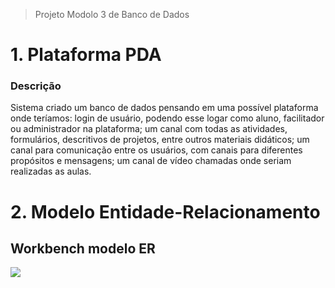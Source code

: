 > Projeto Modolo 3 de Banco de Dados  

# 1. Plataforma PDA

### Descrição
Sistema criado um banco de dados  pensando em uma possível plataforma onde teríamos: login de usuário, podendo esse logar como aluno, facilitador ou administrador na plataforma; um canal com todas as atividades, formulários, descritivos de projetos, entre outros materiais didáticos; um canal para comunicação entre os usuários, com canais para diferentes propósitos e mensagens; um canal de vídeo chamadas onde seriam realizadas as aulas.



# 2. Modelo Entidade-Relacionamento 

## Workbench modelo ER
![](../projeto-final-programacao/img/diagrama%20er.png)